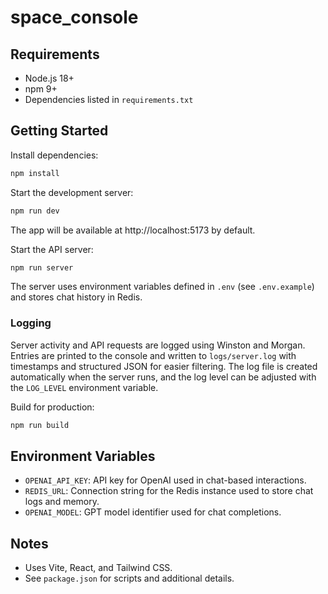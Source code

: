 # space_console

## Requirements
- Node.js 18+
- npm 9+
- Dependencies listed in `requirements.txt`

## Getting Started

Install dependencies:
```bash
npm install
```

Start the development server:
```bash
npm run dev
```
The app will be available at http://localhost:5173 by default.

Start the API server:
```bash
npm run server
```
The server uses environment variables defined in `.env` (see `.env.example`) and stores chat history in Redis.

### Logging
Server activity and API requests are logged using Winston and Morgan. Entries are printed to the console and written to `logs/server.log` with timestamps and structured JSON for easier filtering. The log file is created automatically when the server runs, and the log level can be adjusted with the `LOG_LEVEL` environment variable.

Build for production:
```bash
npm run build
```

## Environment Variables
- `OPENAI_API_KEY`: API key for OpenAI used in chat-based interactions.
- `REDIS_URL`: Connection string for the Redis instance used to store chat logs and memory.
- `OPENAI_MODEL`: GPT model identifier used for chat completions.

## Notes
- Uses Vite, React, and Tailwind CSS.
- See `package.json` for scripts and additional details.
